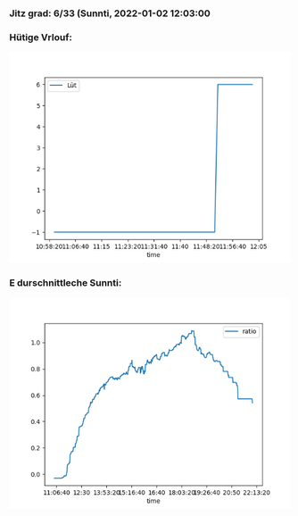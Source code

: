 ### Jitz grad: 6/33 (Sunnti, 2022-01-02 12:03:00

### Hütige Vrlouf:
![Graph](Today.png)

### E durschnittleche Sunnti:
![Graph](Sunnti.png)
